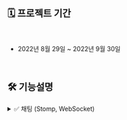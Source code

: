 ## 🗓 프로젝트 기간

<br>

* 2022년 8월 29일 ~ 2022년 9월 30일 
  
<br>  

## :hammer_and_wrench: 기능설명


<details>
<summary> ✅ 채팅 (Stomp, WebSocket)</summary>
  
<div markdown="1">       

- 유저간 1 : 1 채팅방 생성
- 채팅 내용이 분 단위로 구분됨
- 좌측 채팅목록에서 기존 채팅중이던 목록을 확인할 수 있음
- 채팅 중 유저 채팅  

![채팅](https://user-images.githubusercontent.com/59018674/182070598-098dff0a-1d85-4a7f-a543-747b73ad3874.png)

</div>
</details>
